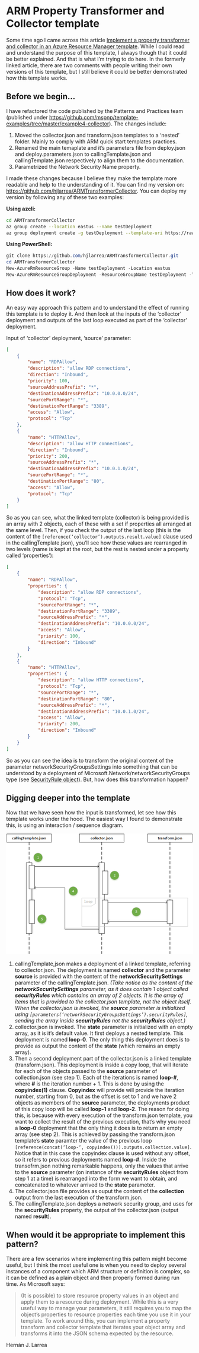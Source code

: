 # ARM Property Transformer and Collector template

Some time ago I came across this article [Implement a property transformer and collector in an Azure Resource Manager template](https://docs.microsoft.com/en-us/azure/architecture/building-blocks/extending-templates/collector). While I could read and understand the purpose of this template, I always though that it could be better explained. And that is what I’m trying to do here. In the formerly linked article, there are two comments with people writing their own versions of this template, but I still believe it could be better demonstrated how this template works.

## Before we begin…

I have refactored the code published by the Patterns and Practices team (published under https://github.com/mspnp/template-examples/tree/master/example4-collector). The changes include:

1. Moved the collector.json and transform.json templates to a ‘nested’ folder. Mainly to comply with ARM quick start templates practices.
2. Renamed the main temaplate and it’s parameters file from deploy.json and deploy.parameters.json to callingTemplate.json and callingTemplate.json respectively to align them to the documentation.
3. Parametrized the Network Security Name property.

I made these changes because I believe they make the template more readable and help to the understanding of it. You can find my version on: https://github.com/hjlarrea/ARMTransformerCollector. You can deploy my version by following any of these two examples:

**Using azcli:**

```bash
cd ARMTransformerCollector
az group create --location eastus --name testDeployment
az group deployment create -g testDeployment --template-uri https://raw.githubusercontent.com/hjlarrea/ARMTransformerCollector/master/callingTemplate.json --parameters callingTemplate.parameters.json
```

**Using PowerShell:**

```powershell
git clone https://github.com/hjlarrea/ARMTransformerCollector.git
cd ARMTransformerCollector
New-AzureRmResourceGroup -Name testDeployment -Location eastus
New-AzureRmResourceGroupDeployment -ResourceGroupName testDeployment -TemplateParameterFile .\callingTemplate.parameters.json -TemplateUri https://raw.githubusercontent.com/hjlarrea/ARMTransformerCollector/master/callingTemplate.json
```

## How does it work?

An easy way approach this pattern and to understand the effect of running this template is to deploy it. And then look at the inputs of the ‘collector’ deployment and outputs of the last loop executed as part of the ‘collector’ deployment.

Input of ‘collector’ deployment, ‘source’ parameter:

```json
[
    {
        "name": "RDPAllow",
        "description": "allow RDP connections",
        "direction": "Inbound",
        "priority": 100,
        "sourceAddressPrefix": "*",
        "destinationAddressPrefix": "10.0.0.0/24",
        "sourcePortRange": "*",
        "destinationPortRange": "3389",
        "access": "Allow",
        "protocol": "Tcp"
    },
    {
        "name": "HTTPAllow",
        "description": "allow HTTP connections",
        "direction": "Inbound",
        "priority": 200,
        "sourceAddressPrefix": "*",
        "destinationAddressPrefix": "10.0.1.0/24",
        "sourcePortRange": "*",
        "destinationPortRange": "80",
        "access": "Allow",
        "protocol": "Tcp"
    }
]
```

So as you can see, what the linked template (collector) is being provided is an array with 2 objects, each of these with a set if properties all arranged at the same level. Then, if you check the output of the last loop (this is the content of the `[reference(‘collector’).outputs.result.value]` clause used in the callingTemplate.json), you’ll see how these values are rearranged in two levels (name is kept at the root, but the rest is nested under a property called ‘properties’):

```json
[
    {
        "name": "RDPAllow",
        "properties": {
            "description": "allow RDP connections",
            "protocol": "Tcp",
            "sourcePortRange": "*",
            "destinationPortRange": "3389",
            "sourceAddressPrefix": "*",
            "destinationAddressPrefix": "10.0.0.0/24",
            "access": "Allow",
            "priority": 100,
            "direction": "Inbound"
        }
    },
    {
        "name": "HTTPAllow",
        "properties": {
            "description": "allow HTTP connections",
            "protocol": "Tcp",
            "sourcePortRange": "*",
            "destinationPortRange": "80",
            "sourceAddressPrefix": "*",
            "destinationAddressPrefix": "10.0.1.0/24",
            "access": "Allow",
            "priority": 200,
            "direction": "Inbound"
        }
    }
]
```

So as you can see the idea is to transform the original content of the parameter networkSecurityGroupsSettings into something that can be understood by a deployment of Microsoft.Network/networkSecurityGroups type (see [SecurityRule object](https://docs.microsoft.com/en-us/azure/templates/microsoft.network/2018-08-01/networksecuritygroups#securityrule-object)). But, how does this transformation happen?

## Digging deeper into the template

Now that we have seen how the input is transformed, let see how this template works under the hood. The easiest way I found to demonstrate this, is using an interaction / sequence diagram.

![image](./img/1.png)


1. callingTemplate,json makes a deployment of a linked template, referring to collector.json. The deployment is named **collector** and the parameter **source** is provided with the content of the **networkSecuritySettings** parameter of the callingTemplate.json. *(Take notice as the content of the **networkSecuritySettings** parameter, as it does contain 1 object called **securityRules** which contains an array of 2 objects. It is the array of items that is provided to the collector.json template, not the object itself. When the collector.json is invoked, the **source** parameter is initialized using `[parameters(‘networkSecurityGroupsSettings’).securityRules]`, sending the array inside 
**securityRules** not the **securityRules** object.)*
2. collector.json is invoked. The **state** parameter is initialized with an empty array, as it is it’s default value. It first deploys a nested template. This deployment is named **loop-0**. The only thing this deployment does is to provide as output the content of the **state** (which remains an empty array).
3. Then a second deployment part of the collector.json is a linked template (transform.json). This deployment is inside a copy loop, that will iterate for each of the objects passed to the **source** parameter of collection.json (see step 1). Each of the iterations is named **loop-#**, where **#** is the iteration number + 1. This is done  by using the **copyindex(1)** clause. **Copyindex** will provide will provide the iteration number, starting from 0, but as the offset is set to 1 and we have 2 objects as members of the **source** parameter, the deployments product of this copy loop will be called **loop-1** and **loop-2**. The reason for doing this, is because with every execution of the transform.json template, you want to collect the result of the previous execution, that’s why you need a **loop-0** deployment that the only thing it does is to return an empty array (see step 2). This is achieved by passing the transform.json template’s **state** paramter the value of the previous loop `[reference(concat(‘loop-‘, copyindex())).outputs.collection.value]`. Notice that in this case the copyindex clause is used without any offset, so it refers to previous deployments named **loop-#**. Inside the transofrm.json nothing remarkable happens, only the values that arrive to the **source** parameter (on instance of the **securityRules** object from step 1 at a time) is rearranged into the form we want to obtain, and concatenated to whatever arrived to the **state** parameter.
4. The collector.json file provides as ouput the content of the **collection** output from the last execution of the transform.json.
5. The callingTemplate.json deploys a network security group, and uses for the **securityRules** property, the output of the collector.json (output named **result**).

## When would it be appropriate to implement this pattern?

There are a few scenarios where implementing this pattern might become useful, but I think the most useful one is when you need to deploy several instances of a component which ARM structure or definition is complex, so it can be defined as a plain object and then properly formed during run time. As Microsoft says:

>(It is possible) to store resource property values in an object and apply them to a resource during deployment. While this is a very useful way to manage your parameters, it still requires you to map the object’s properties to resource properties each time you use it in your template.
>To work around this, you can implement a property transform and collector template that iterates your object array and transforms it into the JSON schema expected by the resource.

Hernán J. Larrea
